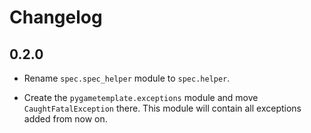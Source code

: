 # Changelog

## 0.2.0

* Rename `spec.spec_helper` module to `spec.helper`.

* Create the `pygametemplate.exceptions` module and move `CaughtFatalException` there.
This module will contain all exceptions added from now on.
